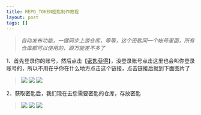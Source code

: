```yaml
---
title: REPO_TOKEN密匙制作教程
layout: post
tags: []
---
```

> *自动发布功能，一键同步上游仓库，等等，这个密匙同一个帐号里面，所有仓库都可以使用的，跟万能差不多了*

1、首先登录你的账号，然后点击【[密匙获得](https://github.com/settings/tokens)】，没登录账号点击这里也会叫你登录账号的，所以不用在乎你在什么地方点击这个链接，点击链接后就到下面图片了

> ![](https://github.com/danshui-git/shuoming/raw/master/doc/jm1.png)
![](https://github.com/danshui-git/shuoming/raw/master/doc/jm21.png)
![](https://github.com/danshui-git/shuoming/raw/master/doc/jm3.png)

2、获取密匙后，我们现在去您需要密匙的仓库，存放密匙

> ![](https://github.com/danshui-git/shuoming/raw/master/doc/jm4.png)
![](https://github.com/danshui-git/shuoming/raw/master/doc/jm15.png)
![](https://github.com/danshui-git/shuoming/raw/master/doc/jm6.png)
